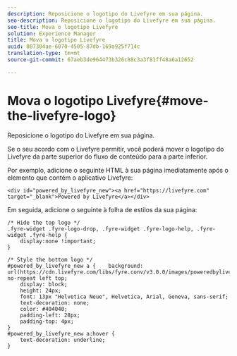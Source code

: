 ```yaml
---
description: Reposicione o logotipo do Livefyre em sua página.
seo-description: Reposicione o logotipo do Livefyre em sua página.
seo-title: Mova o logotipo Livefyre
solution: Experience Manager
title: Mova o logotipo Livefyre
uuid: 807304ae-6070-4505-87db-169a925f714c
translation-type: tm+mt
source-git-commit: 67aeb3de964473b326c88c3a3f81ff48a6a12652

---
```



# Mova o logotipo Livefyre{#move-the-livefyre-logo}

Reposicione o logotipo do Livefyre em sua página.

Se o seu acordo com o Livefyre permitir, você poderá mover o logotipo do Livefyre da parte superior do fluxo de conteúdo para a parte inferior.

Por exemplo, adicione o seguinte HTML à sua página imediatamente após o elemento que contém o aplicativo Livefyre:

```
<div id="powered_by_livefyre_new"><a href="https://livefyre.com" target="_blank">Powered by Livefyre</a></div>
```

Em seguida, adicione o seguinte à folha de estilos da sua página:

```
/* Hide the top logo */ 
.fyre-widget .fyre-logo-drop, .fyre-widget .fyre-logo-help, .fyre-widget .fyre-help { 
    display:none !important; 
} 
  
/* Style the bottom logo */ 
#powered_by_livefyre_new a {    background: url(https://cdn.livefyre.com/libs/fyre.conv/v3.0.0/images/poweredbylivefyre.png) no-repeat left top; 
    display: block; 
    height: 24px; 
    font: 13px "Helvetica Neue", Helvetica, Arial, Geneva, sans-serif; 
    text-decoration: none; 
    color: #404040; 
    padding-left: 28px; 
    padding-top: 4px; 
} 
#powered_by_livefyre_new a:hover { 
    text-decoration: underline; 
}
```

